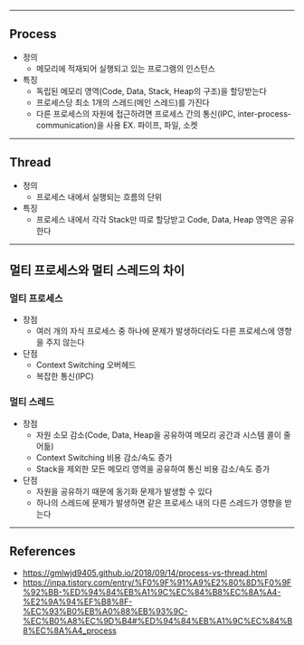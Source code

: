 - - -
## Process
- 정의
	- 메모리에 적재되어 실행되고 있는 프로그램의 인스턴스
- 특징
	- 독립된 메모리 영역(Code, Data, Stack, Heap의 구조)을 할당받는다
	- 프로세스당 최소 1개의 스레드(메인 스레드)를 가진다
	- 다른 프로세스의 자원에 접근하려면 프로세스 간의 통신(IPC, inter-process-communication)을 사용
	  EX. 파이프, 파일, 소켓
- - -
## Thread
- 정의
	- 프로세스 내에서 실행되는 흐름의 단위
- 특징
	- 프로세스 내에서 각각 Stack만 따로 할당받고 Code, Data, Heap 영역은 공유한다
- - -
## 멀티 프로세스와 멀티 스레드의 차이
### 멀티 프로세스
- 장점
	- 여러 개의 자식 프로세스 중 하나에 문제가 발생하더라도 다른 프로세스에 영향을 주지 않는다
- 단점
	- Context Switching 오버헤드
	- 복잡한 통신(IPC)
### 멀티 스레드
- 장점
	- 자원 소모 감소(Code, Data, Heap을 공유하여 메모리 공간과 시스템 콜이 줄어듦)
	- Context Switching 비용 감소/속도 증가
	- Stack을 제외한 모든 메모리 영역을 공유하여 통신 비용 감소/속도 증가
- 단점
	- 자원을 공유하기 때문에 동기화 문제가 발생할 수 있다
	- 하나의 스레드에 문제가 발생하면 같은 프로세스 내의 다른 스레드가 영향을 받는다
- - -
## References
- https://gmlwjd9405.github.io/2018/09/14/process-vs-thread.html
- https://inpa.tistory.com/entry/%F0%9F%91%A9%E2%80%8D%F0%9F%92%BB-%ED%94%84%EB%A1%9C%EC%84%B8%EC%8A%A4-%E2%9A%94%EF%B8%8F-%EC%93%B0%EB%A0%88%EB%93%9C-%EC%B0%A8%EC%9D%B4#%ED%94%84%EB%A1%9C%EC%84%B8%EC%8A%A4_process